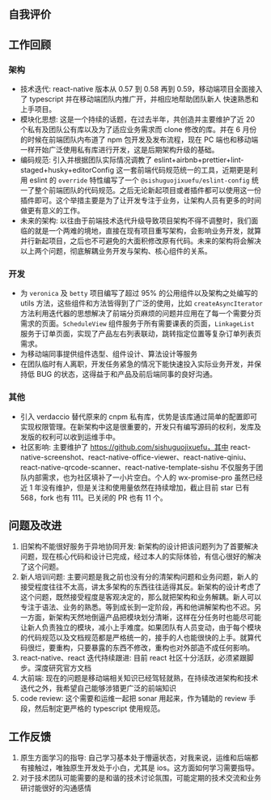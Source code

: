 ## 自我评价

## 工作回顾

### 架构

- 技术迭代: react-native 版本从 0.57 到 0.58 再到 0.59，移动端项目全面接入了 typescript 并在移动端团队内推广开，并相应地帮助团队新人
  快速熟悉和上手项目。
- 模块化思想: 这是一个持续的话题，在过去半年，共创造并主要维护了近 20 个私有及团队公有库以及为了适应业务需求而 clone 修改的库。并在 6 月份的时候在前端团队内布道了 npm 包开发及发布流程，现在 PC 端也和移动端一样开始广泛使用私有库进行开发，这是后期架构升级的基础。
- 编码规范: 引入并根据团队实际情况调教了 eslint+airbnb+prettier+lint-staged+husky+editorConfig 这一套前端代码规范统一的工具，近期更是利用 eslint 的 `override` 特性编写了一个 `@sishuguojixuefu/eslint-config` 统一了整个前端团队的代码规范。之后无论新起项目或者插件都可以使用这一份插件即可。这个举措主要是为了让开发专注于业务，让架构人员有更多的时间做更有意义的工作。
- 未来的架构: 以往由于前端技术迭代升级导致项目架构不得不调整时，我们面临的就是一个两难的境地，直接在现有项目重写架构，会影响业务开发，就算并行新起项目，之后也不可避免的大面积修改原有代码。未来的架构将会解决以上两个问题，彻底解耦业务开发与架构、核心组件的关系。

### 开发

- 为 `veronica` 及 `betty` 项目编写了超过 95% 的公用组件以及架构之处编写的 utils 方法，这些组件和方法皆得到了广泛的使用，比如 `createAsyncIterator` 方法利用迭代器的思想解决了前端分页麻烦的问题并应用在了每一个需要分页需求的页面。`ScheduleView` 组件服务于所有需要课表的页面，`LinkageList` 服务于订单页面，实现了产品左右列表联动，跳转指定位置等复杂订单列表页需求。
- 为移动端同事提供组件选型、组件设计、算法设计等服务
- 在团队临时有人离职，开发任务紧急的情况下能快速投入实际业务开发，并保持低 BUG 的状态，这得益于和产品及前后端同事的良好沟通。

### 其他

- 引入 verdaccio 替代原来的 cnpm 私有库，优势是该库通过简单的配置即可实现权限管理。在新架构中这是很重要的，开发只有编写源码的权利，发库及发版的权利可以收到运维手中。
- 社区影响: 主要维护了 https://github.com/sishuguojixuefu，其中 react-native-screenshot、react-native-office-viewer、react-native-qiniu、react-native-qrcode-scanner、react-native-template-sishu 不仅服务于团队内部需求，也为社区填补了一小片空白。个人的 wx-promise-pro 虽然已经近 1 年没有维护，但是关注和使用量依然在持续增加，截止目前 star 已有 568，fork 也有 111。已关闭的 PR 也有 11 个。

## 问题及改进

1. 旧架构不能很好服务于异地协同开发: 新架构的设计把该问题列为了首要解决问题，现在核心代码和设计已完成，经过本人的实际体验，有信心很好的解决了这个问题。
2. 新人培训问题: 主要问题是我之前也没有分的清架构问题和业务问题，新人的接受程度往往不太高，讲太多架构的东西往往适得其反。新架构的设计考虑了这个问题，既然接受程度是客观决定的，那么就把架构和业务解耦。新人可以专注于语法、业务的熟悉。等到成长到一定阶段，再和他讲解架构也不迟。另一方面，新架构天然地倒逼产品把模块划分清晰，这样在分任务时也能尽可能让新人负责独立的模块，减小上手难度。如果团队有人员变动，由于每个模块的代码规范以及文档规范都是严格统一的，接手的人也能很快的上手。就算代码很烂，要重构，只要暴露的东西不修改，重构也对外部造不成任何影响。
3. react-native、react 迭代持续跟进: 目前 react 社区十分活跃，必须紧跟脚步。深度研究官方文档
4. 大前端: 现在的问题是移动端相关知识已经驾轻就熟，在持续改进架构和技术迭代之外，我希望自己能够涉猎更广泛的前端知识
5. code review: 这个需要和运维一起把 sonar 用起来，作为辅助的 review 手段，然后制定更严格的 typescript 使用规范。

## 工作反馈

1. 原生方面学习的指导: 自己学习基本处于懵逼状态，对我来说，运维和后端都有接触过，唯独原生开发处于小白，尤其是 ios。这方面如何学习需要指导。
2. 对于技术团队可能需要的是和谐的技术讨论氛围，可能定期的技术交流和业务研讨能很好的沟通感情
